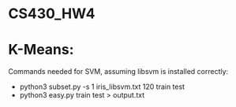 # CS430_HW4

# K-Means:


Commands needed for SVM, assuming libsvm is installed correctly:
- python3 subset.py -s 1 iris_libsvm.txt 120 train test
- python3 easy.py train test > output.txt
